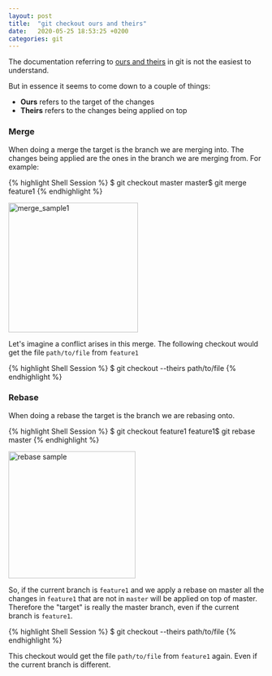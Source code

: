 ```yaml
---
layout: post
title:  "git checkout ours and theirs"
date:   2020-05-25 18:53:25 +0200
categories: git
---
```


The documentation referring to [ours and theirs](https://git-scm.com/docs/git-checkout#Documentation/git-checkout.txt---ours) in git is not the easiest to understand.


But in essence it seems to come down to a couple of things:
- **Ours** refers to the target of the changes
- **Theirs** refers to the changes being applied on top


### Merge

When doing a merge the target is the branch we are merging into. The changes being applied are the ones in the branch we are merging from. For example:

{% highlight Shell Session %}
$ git checkout master
master$ git merge feature1
{% endhighlight %}

<img width="255" alt="merge_sample1" src="https://user-images.githubusercontent.com/33334531/82841253-b0d20d00-9ed5-11ea-80e7-548d3fe5ab13.png">


Let's imagine a conflict arises in this merge. The following checkout would get the file `path/to/file` from `feature1`

{% highlight Shell Session %}
$ git checkout --theirs path/to/file
{% endhighlight %}


### Rebase

When doing a rebase the target is the branch we are rebasing onto.

{% highlight Shell Session %}
$ git checkout feature1
feature1$ git rebase master
{% endhighlight %}

<img width="250" alt="rebase sample" src="https://user-images.githubusercontent.com/33334531/82841426-49688d00-9ed6-11ea-94a6-20de4fb168ad.png">

So, if the current branch is `feature1` and we apply a rebase on master all the changes in `feature1` that are not in `master` will be applied on top of master. Therefore the "target" is really the master branch, even if the current branch is `feature1`.

{% highlight Shell Session %}
$ git checkout --theirs path/to/file
{% endhighlight %}

This checkout would get the file `path/to/file` from `feature1` again. Even if the current branch is different.
